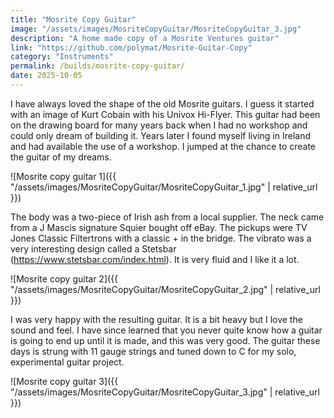 ```yaml
---
title: "Mosrite Copy Guitar"
image: "/assets/images/MosriteCopyGuitar/MosriteCopyGuitar_3.jpg"
description: "A home made copy of a Mosrite Ventures guitar"
link: "https://github.com/polymat/Mosrite-Guitar-Copy"
category: "Instruments"
permalink: /builds/mosrite-copy-guitar/
date: 2025-10-05
---
```

I have always loved the shape of the old Mosrite guitars. I guess it started with an image of Kurt Cobain with his Univox Hi-Flyer. This guitar had been on the drawing board for many years back when I had no workshop and could only dream of building it. Years later I found myself living in Ireland and had available the use of a workshop. I jumped at the chance to create the guitar of my dreams.

![Mosrite copy guitar 1]({{ "/assets/images/MosriteCopyGuitar/MosriteCopyGuitar_1.jpg" | relative_url }})

The body was a two-piece of Irish ash from a local supplier. The neck came from a J Mascis signature Squier bought off eBay. The pickups were TV Jones Classic Filtertrons with a classic + in the bridge. The vibrato was a very interesting design called a Stetsbar (https://www.stetsbar.com/index.html). It is very fluid and I like it a lot.

![Mosrite copy guitar 2]({{ "/assets/images/MosriteCopyGuitar/MosriteCopyGuitar_2.jpg" | relative_url }})

I was very happy with the resulting guitar. It is a bit heavy but I love the sound and feel. I have since learned that you never quite know how a guitar is going to end up until it is made, and this was very good. The guitar these days is strung with 11 gauge strings and tuned down to C for my solo, experimental guitar project.

![Mosrite copy guitar 3]({{ "/assets/images/MosriteCopyGuitar/MosriteCopyGuitar_3.jpg" | relative_url }})